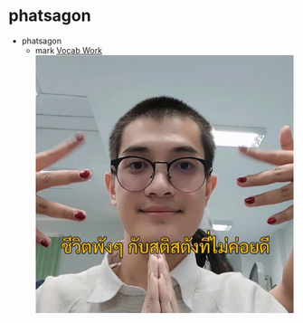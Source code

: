 # phatsagon

- phatsagon
    - mark
[Vocab Work](phatsagon.github.io/vlan)
![myprofile](/img/profile.png)